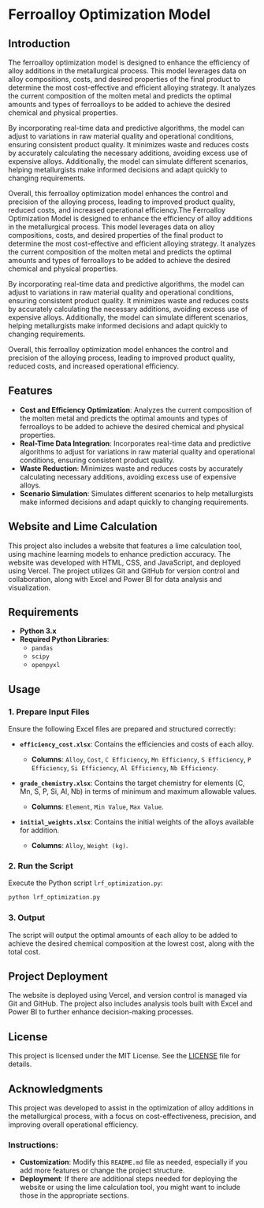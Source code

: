 # Ferroalloy Optimization Model

## Introduction

The ferroalloy optimization model is designed to enhance the efficiency of alloy additions in the metallurgical process. This model leverages data on alloy compositions, costs, and desired properties of the final product to determine the most cost-effective and efficient alloying strategy. It analyzes the current composition of the molten metal and predicts the optimal amounts and types of ferroalloys to be added to achieve the desired chemical and physical properties.

By incorporating real-time data and predictive algorithms, the model can adjust to variations in raw material quality and operational conditions, ensuring consistent product quality. It minimizes waste and reduces costs by accurately calculating the necessary additions, avoiding excess use of expensive alloys. Additionally, the model can simulate different scenarios, helping metallurgists make informed decisions and adapt quickly to changing requirements.

Overall, this ferroalloy optimization model enhances the control and precision of the alloying process, leading to improved product quality, reduced costs, and increased operational efficiency.The Ferroalloy Optimization Model is designed to enhance the efficiency of alloy additions in the metallurgical process. This model leverages data on alloy compositions, costs, and desired properties of the final product to determine the most cost-effective and efficient alloying strategy. It analyzes the current composition of the molten metal and predicts the optimal amounts and types of ferroalloys to be added to achieve the desired chemical and physical properties.

By incorporating real-time data and predictive algorithms, the model can adjust to variations in raw material quality and operational conditions, ensuring consistent product quality. It minimizes waste and reduces costs by accurately calculating the necessary additions, avoiding excess use of expensive alloys. Additionally, the model can simulate different scenarios, helping metallurgists make informed decisions and adapt quickly to changing requirements.

Overall, this ferroalloy optimization model enhances the control and precision of the alloying process, leading to improved product quality, reduced costs, and increased operational efficiency.

## Features

- **Cost and Efficiency Optimization**: Analyzes the current composition of the molten metal and predicts the optimal amounts and types of ferroalloys to be added to achieve the desired chemical and physical properties.
- **Real-Time Data Integration**: Incorporates real-time data and predictive algorithms to adjust for variations in raw material quality and operational conditions, ensuring consistent product quality.
- **Waste Reduction**: Minimizes waste and reduces costs by accurately calculating necessary additions, avoiding excess use of expensive alloys.
- **Scenario Simulation**: Simulates different scenarios to help metallurgists make informed decisions and adapt quickly to changing requirements.

## Website and Lime Calculation

This project also includes a website that features a lime calculation tool, using machine learning models to enhance prediction accuracy. The website was developed with HTML, CSS, and JavaScript, and deployed using Vercel. The project utilizes Git and GitHub for version control and collaboration, along with Excel and Power BI for data analysis and visualization.

## Requirements

- **Python 3.x**
- **Required Python Libraries**:
  - `pandas`
  - `scipy`
  - `openpyxl`


## Usage

### 1. Prepare Input Files

Ensure the following Excel files are prepared and structured correctly:

- **`efficiency_cost.xlsx`**: Contains the efficiencies and costs of each alloy.
  - **Columns**: `Alloy`, `Cost`, `C Efficiency`, `Mn Efficiency`, `S Efficiency`, `P Efficiency`, `Si Efficiency`, `Al Efficiency`, `Nb Efficiency`.
  
- **`grade_chemistry.xlsx`**: Contains the target chemistry for elements (C, Mn, S, P, Si, Al, Nb) in terms of minimum and maximum allowable values.
  - **Columns**: `Element`, `Min Value`, `Max Value`.
  

- **`initial_weights.xlsx`**: Contains the initial weights of the alloys available for addition.
  - **Columns**: `Alloy`, `Weight (kg)`.
  

### 2. Run the Script

Execute the Python script `lrf_optimization.py`:

```bash
python lrf_optimization.py
```

### 3. Output

The script will output the optimal amounts of each alloy to be added to achieve the desired chemical composition at the lowest cost, along with the total cost.


## Project Deployment

The website is deployed using Vercel, and version control is managed via Git and GitHub. The project also includes analysis tools built with Excel and Power BI to further enhance decision-making processes.

## License

This project is licensed under the MIT License. See the [LICENSE](LICENSE) file for details.

## Acknowledgments

This project was developed to assist in the optimization of alloy additions in the metallurgical process, with a focus on cost-effectiveness, precision, and improving overall operational efficiency.


### Instructions:
- **Customization**: Modify this `README.md` file as needed, especially if you add more features or change the project structure.
- **Deployment**: If there are additional steps needed for deploying the website or using the lime calculation tool, you might want to include those in the appropriate sections.
